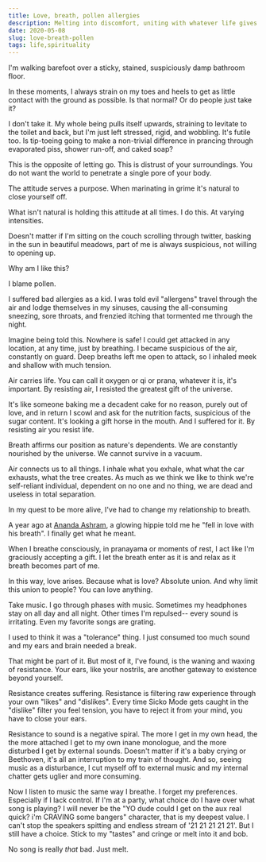 ```yaml
---
title: Love, breath, pollen allergies
description: Melting into discomfort, uniting with whatever life gives you. 
date: 2020-05-08
slug: love-breath-pollen
tags: life,spirituality
---
```


I'm walking barefoot over a sticky, stained, suspiciously damp bathroom floor.

In these moments, I always strain on my toes and heels to get as little contact with the ground as possible. Is that normal? Or do people just take it? 

I don't take it. My whole being pulls itself upwards, straining to levitate to the toilet and back, but I'm just left stressed, rigid, and wobbling. It's futile too. Is tip-toeing going to make a non-trivial difference in prancing through evaporated piss, shower run-off, and caked soap?

This is the opposite of letting go. This is distrust of your surroundings. You do not want the world to penetrate a single pore of your body.

The attitude serves a purpose. When marinating in grime it's natural to close yourself off. 

What isn't natural is holding this attitude at all times. I do this. At varying intensities.

Doesn't matter if I'm sitting on the couch scrolling through twitter, basking in the sun in beautiful meadows, part of me is always suspicious, not willing to opening up.

Why am I like this? 

I blame pollen. 

I suffered bad allergies as a kid. I was told evil "allergens" travel through the air and lodge themselves in my sinuses, causing the all-consuming sneezing, sore throats, and frenzied itching that tormented me through the night. 

Imagine being told this. Nowhere is safe! I could get attacked in any location, at any time, just by breathing. I became suspicious of the air, constantly on guard. Deep breaths left me open to attack, so I inhaled meek and shallow with much tension.

Air carries life. You can call it oxygen or qi or prana, whatever it is, it's important. By resisting air, I resisted the greatest gift of the universe. 

It's like someone baking me a decadent cake for no reason, purely out of love, and in return I scowl and ask for the nutrition facts, suspicious of the sugar content. It's looking a gift horse in the mouth. And I suffered for it. By resisting air you resist life.

Breath affirms our position as nature's dependents. We are constantly nourished by the universe. We cannot survive in a vacuum. 

Air connects us to all things. I inhale what you exhale, what what the car exhausts, what the tree creates. As much as we think we like to think we're self-reliant individual, dependent on no one and no thing, we are dead and useless in total separation. 

In my quest to be more alive, I've had to change my relationship to breath. 

A year ago at [Ananda Ashram](https://blog.karthiksthings.com/posts/monk-stuff/), a glowing hippie told me he "fell in love with his breath". I finally get what he meant.

When I breathe consciously, in pranayama or moments of rest, I act like I'm graciously accepting a gift. I let the breath enter as it is and relax as it breath becomes part of me. 

In this way, love arises. Because what is love? Absolute union. And why limit this union to people? You can love anything. 

Take music. I go through phases with music. Sometimes my headphones stay on all day and all night. Other times I'm repulsed-- every sound is irritating. Even my favorite songs are grating. 

I used to think it was a "tolerance" thing. I just consumed too much sound and my ears and brain needed a break.

That might be part of it. But most of it, I've found, is the waning and waxing of resistance. Your ears, like your nostrils, are another gateway to existence beyond yourself.

Resistance creates suffering. Resistance is filtering raw experience through your own "likes" and "dislikes". Every time Sicko Mode gets caught in the "dislike" filter you feel tension, you have to reject it from your mind, you have to close your ears. 

Resistance to sound is a negative spiral. The more I get in my own head, the the more attached I get to my own inane monologue, and the more disturbed I get by external sounds. Doesn't matter if it's a baby crying or Beethoven, it's all an interruption to my train of thought. And so, seeing music as a disturbance, I cut myself off to external music and my internal chatter gets uglier and more consuming.

Now I listen to music the same way I breathe. I forget my preferences. Especially if I lack control. If I'm at a party, what choice do I have over what song is playing? I will never be the "YO dude could I get on the aux real quick? i'm CRAVING some bangers" character, that is my deepest value. I can't stop the speakers spitting and endless stream of  '21 21 21 21 21'. But I still have a choice. Stick to my "tastes" and cringe or melt into it and bob.  

No song is really *that* bad. Just melt.